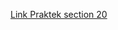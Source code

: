 [Link Praktek section 20](https://www.figma.com/file/CzsjHURhDi2E85kDXPEIpl/Visual-Hierarchy?node-id=0%3A1)
